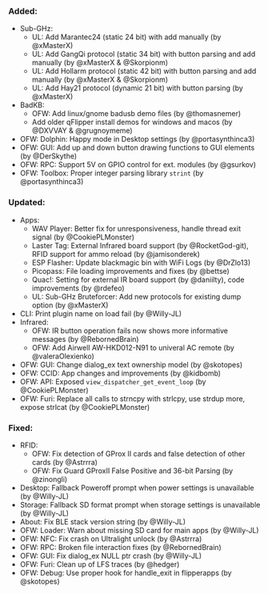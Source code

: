 ### Added:
- Sub-GHz:
  - UL: Add Marantec24 (static 24 bit) with add manually (by @xMasterX)
  - UL: Add GangQi protocol (static 34 bit) with button parsing and add manually (by @xMasterX & @Skorpionm)
  - UL: Add Hollarm protocol (static 42 bit) with button parsing and add manually (by @xMasterX & @Skorpionm)
  - UL: Add Hay21 protocol (dynamic 21 bit) with button parsing (by @xMasterX)
- BadKB:
  - OFW: Add linux/gnome badusb demo files (by @thomasnemer)
  - Add older qFlipper install demos for windows and macos (by @DXVVAY & @grugnoymeme)
- OFW: Dolphin: Happy mode in Desktop settings (by @portasynthinca3)
- OFW: GUI: Add up and down button drawing functions to GUI elements (by @DerSkythe)
- OFW: RPC: Support 5V on GPIO control for ext. modules (by @gsurkov)
- OFW: Toolbox: Proper integer parsing library `strint` (by @portasynthinca3)

### Updated:
- Apps:
  - WAV Player: Better fix for unresponsiveness, handle thread exit signal (by @CookiePLMonster)
  - Laster Tag: External Infrared board support (by @RocketGod-git), RFID support for ammo reload (by @jamisonderek)
  - ESP Flasher: Update blackmagic bin with WiFi Logs (by @DrZlo13)
  - Picopass: File loading improvements and fixes (by @bettse)
  - Quac!: Setting for external IR board support (by @daniilty), code improvements (by @rdefeo)
  - UL: Sub-GHz Bruteforcer: Add new protocols for existing dump option (by @xMasterX)
- CLI: Print plugin name on load fail (by @Willy-JL)
- Infrared:
  - OFW: IR button operation fails now shows more informative messages (by @RebornedBrain)
  - OFW: Add Airwell AW-HKD012-N91 to univeral AC remote (by @valeraOlexienko)
- OFW: GUI: Change dialog_ex text ownership model (by @skotopes)
- OFW: CCID: App changes and improvements (by @kidbomb)
- OFW: API: Exposed `view_dispatcher_get_event_loop` (by @CookiePLMonster)
- OFW: Furi: Replace all calls to strncpy with strlcpy, use strdup more, expose strlcat (by @CookiePLMonster)

### Fixed:
- RFID:
  - OFW: Fix detection of GProx II cards and false detection of other cards (by @Astrrra)
  - OFW: Fix Guard GProxII False Positive and 36-bit Parsing (by @zinongli)
- Desktop: Fallback Poweroff prompt when power settings is unavailable (by @Willy-JL)
- Storage: Fallback SD format prompt when storage settings is unavailable (by @Willy-JL)
- About: Fix BLE stack version string (by @Willy-JL)
- OFW: Loader: Warn about missing SD card for main apps (by @Willy-JL)
- OFW: NFC: Fix crash on Ultralight unlock (by @Astrrra)
- OFW: RPC: Broken file interaction fixes (by @RebornedBrain)
- OFW: GUI: Fix dialog_ex NULL ptr crash (by @Willy-JL)
- OFW: Furi: Clean up of LFS traces (by @hedger)
- OFW: Debug: Use proper hook for handle_exit in flipperapps (by @skotopes)
